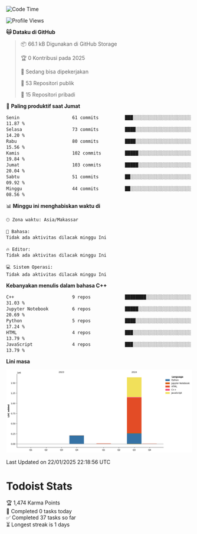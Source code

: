 <!--START_SECTION:waka-->
![Code Time](http://img.shields.io/badge/Code%20Time-105%20hrs%209%20mins-blue)

![Profile Views](http://img.shields.io/badge/Profil%20dilihat-0-blue)

**🐱 Dataku di GitHub** 

> 📦 66.1 kB Digunakan di GitHub Storage 
 > 
> 🏆 0 Kontribusi pada 2025
 > 
> 💼 Sedang bisa dipekerjakan
 > 
> 📜 53 Repositori publik 
 > 
> 🔑 15 Repositori pribadi 
 > 
📅 **Paling produktif saat Jumat** 

```text
Senin                    61 commits          ███░░░░░░░░░░░░░░░░░░░░░░   11.87 % 
Selasa                   73 commits          ████░░░░░░░░░░░░░░░░░░░░░   14.20 % 
Rabu                     80 commits          ████░░░░░░░░░░░░░░░░░░░░░   15.56 % 
Kamis                    102 commits         █████░░░░░░░░░░░░░░░░░░░░   19.84 % 
Jumat                    103 commits         █████░░░░░░░░░░░░░░░░░░░░   20.04 % 
Sabtu                    51 commits          ██░░░░░░░░░░░░░░░░░░░░░░░   09.92 % 
Minggu                   44 commits          ██░░░░░░░░░░░░░░░░░░░░░░░   08.56 % 
```


📊 **Minggu ini menghabiskan waktu di** 

```text
🕑︎ Zona waktu: Asia/Makassar

💬 Bahasa: 
Tidak ada aktivitas dilacak minggu Ini

🔥 Editor: 
Tidak ada aktivitas dilacak minggu Ini

💻 Sistem Operasi: 
Tidak ada aktivitas dilacak minggu Ini
```

**Kebanyakan menulis dalam bahasa C++** 

```text
C++                      9 repos             ████████░░░░░░░░░░░░░░░░░   31.03 % 
Jupyter Notebook         6 repos             █████░░░░░░░░░░░░░░░░░░░░   20.69 % 
Python                   5 repos             ████░░░░░░░░░░░░░░░░░░░░░   17.24 % 
HTML                     4 repos             ███░░░░░░░░░░░░░░░░░░░░░░   13.79 % 
JavaScript               4 repos             ███░░░░░░░░░░░░░░░░░░░░░░   13.79 % 
```



**Lini masa**

![Lines of Code chart](https://raw.githubusercontent.com/yusuf601/yusuf601/main/assets/bar_graph.png)


 Last Updated on 22/01/2025 22:18:56 UTC
<!--END_SECTION:waka-->
# Todoist Stats

<!-- TODO-IST:START -->
🏆  1,474 Karma Points           
🌸  Completed 0 tasks today           
✅  Completed 37 tasks so far           
⏳  Longest streak is 1 days
<!-- TODO-IST:END -->

